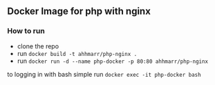 ## Docker Image for php with nginx

### How to run

* clone the repo
* run `docker build -t ahhmarr/php-nginx .`
* run `docker run -d --name php-docker -p 80:80 ahhmarr/php-nginx`

to logging in with bash simple run `docker exec -it php-docker bash`
